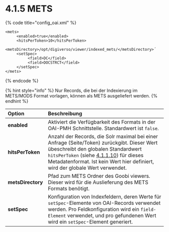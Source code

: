# 4.1.5 METS

{% code title="config\_oai.xml" %}
```markup
<mets>
     <enabled>true</enabled>
     <hitsPerToken>10</hitsPerToken>
     <metsDirectory>/opt/digiverso/viewer/indexed_mets/</metsDirectory>´
     <setSpec>
          <field>DC</field>
          <field>DOCSTRCT</field>
     </setSpec>
</mets>
```
{% endcode %}

{% hint style="info" %}
Nur Records, die bei der Indexierung im METS/MODS Format vorlagen, können als METS ausgeliefert werden.
{% endhint %}

| **Option**  | Beschreibung |
| :--- | :--- |
| **enabled** | Aktiviert die Verfügbarkeit des Formats in der OAI-PMH Schnittstelle. Standardwert ist `false`. |
| **hitsPerToken**  | Anzahl der Records, die Solr maximal bei einer Anfrage \(Seite/Token\) zurückgibt. Dieser Wert übeschreibt den globalen Standardwert `hitsPerToken` \(siehe [4.1.1.10](4.1.1.md#H4.1.10.Parameter:hitsPerToken)\) für dieses Metadatenformat. Ist kein Wert hier definiert, wird der globale Wert verwendet. |
| **metsDirectory**  | Pfad zum METS Ordner des Goobi viewers. Dieser wird für die Auslieferung des METS Formats benötigt. |
| **setSpec**  | Konfiguration von Indexfeldern, deren Werte für `setSpec`-Elemente von OAI-Records verwendet werden. Pro Feldkonfiguration wird ein `field-Element` verwendet, und pro gefundenen Wert wird ein `setSpec`-Element generiert. |

